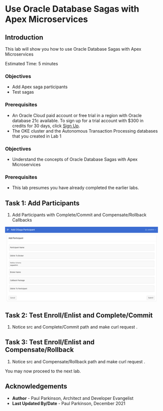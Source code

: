 # Use Oracle Database Sagas with Apex Microservices

## Introduction

This lab will show you how to use Oracle Database Sagas with Apex Microservices

Estimated Time:  5 minutes



### Objectives

-   Add Apex saga participants
-   Test sagas 

### Prerequisites

* An Oracle Cloud paid account or free trial in a region with Oracle database 21c available. To sign up for a trial account with $300 in credits for 30 days, click [Sign Up](http://oracle.com/cloud/free).
* The OKE cluster and the Autonomous Transaction Processing databases that you created in Lab 1

### Objectives

-   Understand the concepts of Oracle Database Sagas with Apex Microservices

### Prerequisites

- This lab presumes you have already completed the earlier labs.

## Task 1: Add Participants

1.    Add Participants with Complete/Commit and Compensate/Rollback Callbacks

   ![Apex Add Participant](./images/apex-addparticipant.png " ")


## Task 2: Test Enroll/Enlist and Complete/Commit

1.    Notice src and Complete/Commit path and make curl request .


## Task 3: Test Enroll/Enlist and Compensate/Rollback

1.    Notice src and Compensate/Rollback path and make curl request .




You may now proceed to the next lab.

## Acknowledgements
* **Author** - Paul Parkinson, Architect and Developer Evangelist
* **Last Updated By/Date** - Paul Parkinson, December 2021
